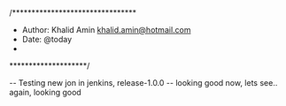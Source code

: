 /********************************
* Author: Khalid Amin khalid.amin@hotmail.com
* Date: @today	
* 
********************/

-- Testing new jon in jenkins, release-1.0.0
		-- looking good now, lets see.. again, looking good
